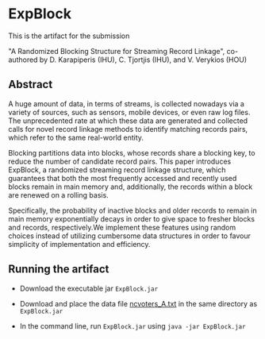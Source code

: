 
# ExpBlock
This is the artifact for the submission 

"A Randomized Blocking Structure for Streaming Record Linkage", co-authored by D. Karapiperis (IHU), C. Tjortjis (IHU), and V. Verykios (HOU)


## Abstract

A huge amount of data, in terms of streams, is collected nowadays via a variety of sources, such as sensors, mobile devices, or even raw
log files. The unprecedented rate at which these data are generated and collected calls for novel record linkage methods to identify
matching records pairs, which refer to the same real-world entity. 

Blocking partitions data into blocks, whose records share a blocking key, to reduce the number of candidate record pairs. This paper
introduces ExpBlock, a randomized streaming record linkage structure, which guarantees that both the most frequently accessed and
recently used blocks remain in main memory and, additionally, the records within a block are renewed on a rolling basis. 

Specifically, the probability of inactive blocks and older records to remain in main memory exponentially decays in order to give space to fresher
blocks and records, respectively.We implement these features using random choices instead of utilizing cumbersome data structures in order to favour simplicity of implementation and efficiency. 


## Running the artifact

- Download the executable jar `ExpBlock.jar`

- Download and place the data file [ncvoters_A.txt](https://www.dropbox.com/s/5a48pnqbdqcd6w4/ncvoters_A.txt?dl=0) in the same directory as `ExpBlock.jar`

- In the command line, run `ExpBlock.jar` using `java -jar ExpBlock.jar`
